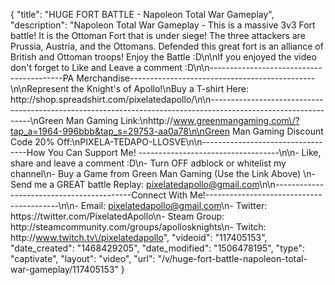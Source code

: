 {
    "title": "HUGE FORT BATTLE - Napoleon Total War Gameplay",
    "description": "Napoleon Total War Gameplay - This is a massive 3v3 Fort battle!  It is the Ottoman Fort that is under siege!  The three attackers are Prussia, Austria, and the Ottomans.  Defended this great fort is an alliance of British and Ottoman troops!  Enjoy the Battle :D\n\nIf you enjoyed the video don't forget to Like and Leave a comment :D\n\n-----------------------------------------PA Merchandise----------------------------------------------\n\nRepresent the Knight's of Apollo!\nBuy a T-shirt Here: http:\/\/shop.spreadshirt.com\/pixelatedapollo\/\n\n---------------------------------------------------------------------------------------------------------------\nGreen Man Gaming Link:\nhttp:\/\/www.greenmangaming.com\/?tap_a=1964-996bbb&tap_s=29753-aa0a78\n\nGreen Man Gaming Discount Code 20% Off:\nPIXELA-TEDAPO-LLOSVE\n\n----------------------------------How You Can Support Me! -----------------------------------\n\n- Like, share and leave a comment :D\n- Turn OFF adblock or whitelist my channel\n- Buy a Game from Green Man Gaming (Use the Link Above) \n- Send me a GREAT battle Replay: pixelatedapollo@gmail.com\n\n------------------------------------------Connect With Me!-----------------------------------------\n\n- Email: pixelatedapollo@gmail.com\n- Twitter: https:\/\/twitter.com\/PixelatedApollo\n- Steam Group:  http:\/\/steamcommunity.com\/groups\/apollosknights\n- Twitch: http:\/\/www.twitch.tv\/pixelatedapollo",
    "videoid": "117405153",
    "date_created": "1468429205",
    "date_modified": "1506478195",
    "type": "captivate",
    "layout": "video",
    "url": "\/v\/huge-fort-battle-napoleon-total-war-gameplay\/117405153"
}